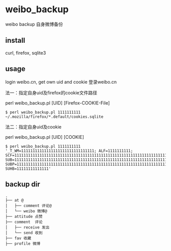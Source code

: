 # weibo_backup

weibo backup  自身微博备份

## install

curl, firefox, sqlite3

## usage

login weibo.cn, get own uid and cookie 登录weibo.cn

法一：指定自身uid及firefox的cookie文件路径

perl weibo_backup.pl [UID] [Firefox-COOKIE-File]

    $ perl weibo_backup.pl 1111111111 ~/.mozilla/firefox/*.default/cookies.sqlite


法二：指定自身uid及cookie

perl weibo_backup.pl [UID] [COOKIE]

    $ perl weibo_backup.pl 1111111111 '_T_WM=11111111111111111111111111111111; ALF=1111111111; SCF=1111111111111111111111111111111111111111111111111111111111111111111111111111111111111111; SUB=11111111111111111111111111111111111111111111111111111111111111111111111111111111111111; SUBP=1111111111111111111111111111111111111111111111111111111111111111111111111111111111111111111111111111; SUHB=11111111111111'

## backup dir

    .
    ├── at @
    │   ├── comment 评论@
    │   └── weibo 微博@
    ├── attitude 点赞
    ├── comment  评论
    │   ├── receive 发出
    │   └── send 收到
    ├── fav 收藏
    ├── profile 微博
